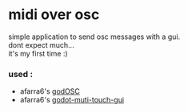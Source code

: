 # midi over osc
simple application to send osc messages with a gui.<br>
dont expect much...<br>
it's my first time :)
### used :
- afarra6's [godOSC](https://github.com/afarra6/godOSC)
- afarra6's [godot-muti-touch-gui](https://github.com/afarra6/godot-multi-touch-gui)